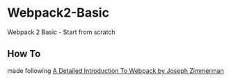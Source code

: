 # Webpack2-Basic
Webpack 2 Basic - Start from scratch

## How To
made following [A Detailed Introduction To Webpack by Joseph Zimmerman](https://www.smashingmagazine.com/2017/02/a-detailed-introduction-to-webpack/)
